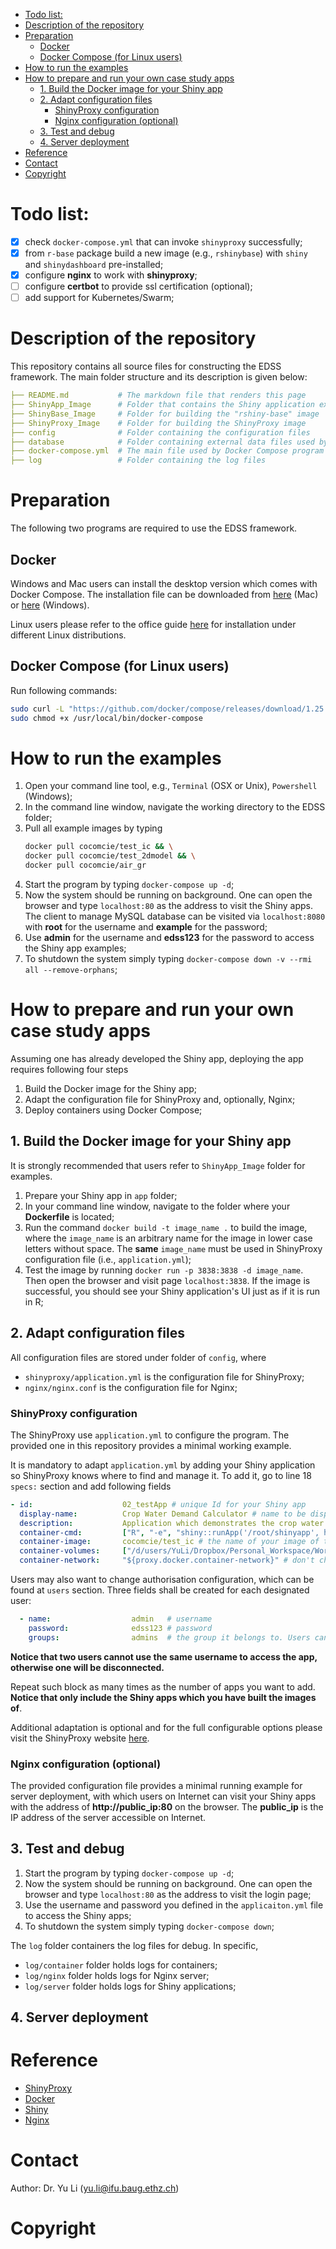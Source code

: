 
<!-- @import "[TOC]" {cmd="toc" depthFrom=1 depthTo=6 orderedList=false} -->
<!-- code_chunk_output -->

- [Todo list:](#todo-list)
- [Description of the repository](#description-of-the-repository)
- [Preparation](#preparation)
  - [Docker](#docker)
  - [Docker Compose (for Linux users)](#docker-compose-for-linux-users)
- [How to run the examples](#how-to-run-the-examples)
- [How to prepare and run your own case study apps](#how-to-prepare-and-run-your-own-case-study-apps)
  - [1. Build the Docker image for your Shiny app](#1-build-the-docker-image-for-your-shiny-app)
  - [2. Adapt configuration files](#2-adapt-configuration-files)
    - [ShinyProxy configuration](#shinyproxy-configuration)
    - [Nginx configuration (optional)](#nginx-configuration-optional)
  - [3. Test and debug](#3-test-and-debug)
  - [4. Server deployment](#4-server-deployment)
- [Reference](#reference)
- [Contact](#contact)
- [Copyright](#copyright)

<!-- /code_chunk_output -->


# Todo list:

- [x] check `docker-compose.yml` that can invoke `shinyproxy` successfully;
- [x] from `r-base` package build a new image (e.g., `rshinybase`) with `shiny` and `shinydashboard` pre-installed;
- [x] configure __nginx__ to work with __shinyproxy__;
- [ ] configure __certbot__ to provide ssl certification (optional);
- [ ] add support for Kubernetes/Swarm;

# Description of the repository

This repository contains all source files for constructing the EDSS framework. The main folder structure and its description is given below:

```yaml
├── README.md           # The markdown file that renders this page
├── ShinyApp_Image      # Folder that contains the Shiny application examples
├── ShinyBase_Image     # Folder for building the "rshiny-base" image
├── ShinyProxy_Image    # Folder for building the ShinyProxy image
├── config              # Folder containing the configuration files
├── database            # Folder containing external data files used by Shiny applications
├── docker-compose.yml  # The main file used by Docker Compose program
├── log                 # Folder containing the log files
```



# Preparation

The following two programs are required to use the EDSS framework.


## Docker
Windows and Mac users can install the desktop version which comes with Docker Compose. The installation file can be downloaded from [here](https://hub.docker.com/editions/community/docker-ce-desktop-mac/) (Mac) or [here](https://hub.docker.com/editions/community/docker-ce-desktop-windows/) (Windows).

Linux users please refer to the office guide [here](https://docs.docker.com/install/linux/docker-ce/centos/) for installation under different Linux distributions.


## Docker Compose (for Linux users)

Run following commands:

```bash
sudo curl -L "https://github.com/docker/compose/releases/download/1.25.4/docker-compose-$(uname -s)-$(uname -m)" -o /usr/local/bin/docker-compose
sudo chmod +x /usr/local/bin/docker-compose
```



# How to run the examples

1. Open your command line tool, e.g., `Terminal` (OSX or Unix), `Powershell` (Windows);
2. In the command line window, navigate the working directory to the EDSS folder;
3. Pull all example images by typing
    ```bash
    docker pull cocomcie/test_ic && \
    docker pull cocomcie/test_2dmodel && \
    docker pull cocomcie/air_gr
    ```
4. Start the program by typing `docker-compose up -d`;
5. Now the system should be running on background. One can open the browser and type `localhost:80` as the address to visit the Shiny apps. The client to manage MySQL database can be visited via `localhost:8080` with **root** for the username and **example** for the password; 
6. Use __admin__ for the username and __edss123__ for the password to access the Shiny app examples;
7. To shutdown the system simply typing `docker-compose down -v --rmi all --remove-orphans`;

# How to prepare and run your own case study apps

Assuming one has already developed the Shiny app, deploying the app requires following four steps

1. Build the Docker image for the Shiny app;
2. Adapt the configuration file for ShinyProxy and, optionally, Nginx;
3. Deploy containers using Docker Compose;

## 1. Build the Docker image for your Shiny app

It is strongly recommended that users refer to `ShinyApp_Image` folder for examples.

1. Prepare your Shiny app in `app` folder;
3. In your command line window, navigate to the folder where your __Dockerfile__ is located;
4. Run the command `docker build -t image_name .` to build the image, where the `image_name` is an arbitrary name for the image in lower case letters without space. The __same__ `image_name` must be used in ShinyProxy configuration file (i.e., `application.yml`);
5. Test the image by running `docker run -p 3838:3838 -d image_name`. Then open the browser and visit page `localhost:3838`. If the image is successful, you should see your Shiny application's UI just as if it is run in R;


## 2. Adapt configuration files

All configuration files are stored under folder of `config`, where

- `shinyproxy/application.yml` is the configuration file for ShinyProxy;
- `nginx/nginx.conf` is the configuration file for Nginx;


### ShinyProxy configuration

The ShinyProxy use `application.yml` to configure the program. The provided one in this repository provides a minimal working example.

It is mandatory to adapt `application.yml` by adding your Shiny application so ShinyProxy knows where to find and manage it. To add it, go to line 18 `specs:` section and add following fields
```yaml
- id:                    02_testApp # unique Id for your Shiny app
  display-name:          Crop Water Demand Calculator # name to be displayed on the main page of the ShinyProxy
  description:           Application which demonstrates the crop water model in a dashboard layout # description of the applicaiton
  container-cmd:         ["R", "-e", "shiny::runApp('/root/shinyapp', host='0.0.0.0', port=3838)"] # don't change it
  container-image:       cocomcie/test_ic # the name of your image of the Shiny app
  container-volumes:     ["/d/users/YuLi/Dropbox/Personal_Workspace/Workspace/03Small_Projects/15EDSS_dev_framework/database/test_db.sqlite:/root/shinyapp/R_data/module_db/test_db.sqlite" ] # (optional) attach external data volume to the app
  container-network:     "${proxy.docker.container-network}" # don't change
```

Users may also want to change authorisation configuration, which can be found at `users` section. Three fields shall be created for each designated user:

```yaml
  - name:                  admin   # username
    password:              edss123 # password
    groups:                admins  # the group it belongs to. Users can define different users to give them limited access to some Shiny apps.
```  

**Notice that two users cannot use the same username to access the app, otherwise one will be disconnected.**

Repeat such block as many times as the number of apps you want to add. **Notice that only include the Shiny apps which you have built the images of**.

Additional adaptation is optional and for the full configurable options please visit the ShinyProxy website [here](https://www.shinyproxy.io/configuration/).

### Nginx configuration (optional)

The provided configuration file provides a minimal running example for server deployment, with which users on Internet can visit your Shiny apps with the address of **http://public_ip:80** on the browser. The __public_ip__ is the IP address of the server accessible on Internet.

## 3. Test and debug


1. Start the program by typing `docker-compose up -d`;
2. Now the system should be running on background. One can open the browser and type `localhost:80` as the address to visit the login page;
3. Use the username and password you defined in the `applicaiton.yml` file to access the Shiny apps;
4. To shutdown the system simply typing `docker-compose down`;

The `log` folder containers the log files for debug. In specific,

* `log/container` folder holds logs for containers;
* `log/nginx` folder holds logs for Nginx server;
* `log/server` folder holds logs for Shiny applications;

## 4. Server deployment



# Reference

- [ShinyProxy](https://www.shinyproxy.io/)
- [Docker](https://docs.docker.com/)
- [Shiny](https://shiny.rstudio.com/reference/shiny/)
- [Nginx](https://docs.nginx.com/nginx/admin-guide/basic-functionality/managing-configuration-files/)


# Contact

Author: Dr. Yu Li (yu.li@ifu.baug.ethz.ch)

# Copyright
